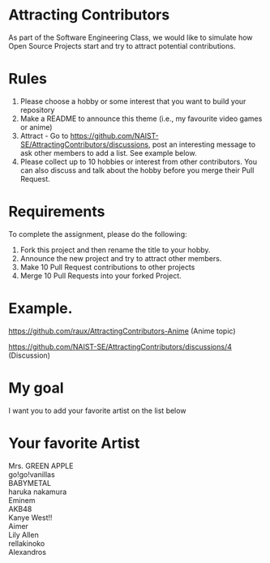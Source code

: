 # Attracting Contributors
As part of the Software Engineering Class, we would like to simulate how Open Source Projects start and try to attract potential contributions.

# Rules

1. Please choose a hobby or some interest that you want to build your repository
2. Make a README to announce this theme (i.e., my favourite video games or anime)
3. Attract - Go to https://github.com/NAIST-SE/AttractingContributors/discussions, post an interesting message to ask other members to add a list. See example below.
4. Please collect up to 10 hobbies or interest from other contributors. You can also discuss and talk about the hobby before you merge their Pull Request.

# Requirements
To complete the assignment, please do the following:
1. Fork this project and then rename the title to your hobby. 
2. Announce the new project and try to attract other members.
3. Make 10 Pull Request contributions to other projects
4. Merge 10 Pull Requests into your forked Project.

# Example. 
https://github.com/raux/AttractingContributors-Anime (Anime topic)

https://github.com/NAIST-SE/AttractingContributors/discussions/4 (Discussion)

# My goal
I want you to add your favorite artist on the list below

# Your favorite Artist
 Mrs. GREEN APPLE <br>
 go!go!vanillas  <br>
 BABYMETAL  <br>
 haruka nakamura  <br>
 Eminem  <br>
 AKB48  <br>
 Kanye West!!  <br>
 Aimer  <br>
 Lily Allen  <br>
rellakinoko <br>
Alexandros <br>
